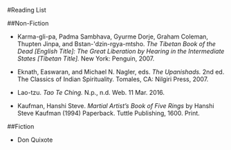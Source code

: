 #Reading List

##Non-Fiction
- Karma-gli-pa, Padma Sambhava, Gyurme Dorje, Graham Coleman, Thupten Jinpa, and Bstan-'dzin-rgya-mtsho. *The Tibetan Book of the Dead [English Title]: The Great Liberation by Hearing in the Intermediate States [Tibetan Title].* New York: Penguin, 2007.

- Eknath, Easwaran, and Michael N. Nagler, eds. *The Upanishads.* 2nd ed. The Classics of Indian Spirituality. Tomales, CA: Nilgiri Press, 2007.

- Lao-tzu. *Tao Te Ching.* N.p., n.d. Web. 11 Mar. 2016.

- Kaufman, Hanshi Steve. *Martial Artist’s Book of Five Rings* by Hanshi Steve Kaufman (1994) Paperback. Tuttle Publishing, 1600. Print.


##Fiction

- Don Quixote
